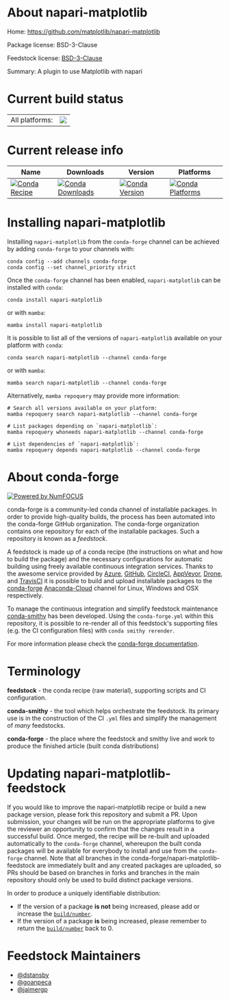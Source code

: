About napari-matplotlib
=======================

Home: https://github.com/matplotlib/napari-matplotlib

Package license: BSD-3-Clause

Feedstock license: [BSD-3-Clause](https://github.com/conda-forge/napari-matplotlib-feedstock/blob/main/LICENSE.txt)

Summary: A plugin to use Matplotlib with napari

Current build status
====================


<table><tr><td>All platforms:</td>
    <td>
      <a href="https://dev.azure.com/conda-forge/feedstock-builds/_build/latest?definitionId=16393&branchName=main">
        <img src="https://dev.azure.com/conda-forge/feedstock-builds/_apis/build/status/napari-matplotlib-feedstock?branchName=main">
      </a>
    </td>
  </tr>
</table>

Current release info
====================

| Name | Downloads | Version | Platforms |
| --- | --- | --- | --- |
| [![Conda Recipe](https://img.shields.io/badge/recipe-napari--matplotlib-green.svg)](https://anaconda.org/conda-forge/napari-matplotlib) | [![Conda Downloads](https://img.shields.io/conda/dn/conda-forge/napari-matplotlib.svg)](https://anaconda.org/conda-forge/napari-matplotlib) | [![Conda Version](https://img.shields.io/conda/vn/conda-forge/napari-matplotlib.svg)](https://anaconda.org/conda-forge/napari-matplotlib) | [![Conda Platforms](https://img.shields.io/conda/pn/conda-forge/napari-matplotlib.svg)](https://anaconda.org/conda-forge/napari-matplotlib) |

Installing napari-matplotlib
============================

Installing `napari-matplotlib` from the `conda-forge` channel can be achieved by adding `conda-forge` to your channels with:

```
conda config --add channels conda-forge
conda config --set channel_priority strict
```

Once the `conda-forge` channel has been enabled, `napari-matplotlib` can be installed with `conda`:

```
conda install napari-matplotlib
```

or with `mamba`:

```
mamba install napari-matplotlib
```

It is possible to list all of the versions of `napari-matplotlib` available on your platform with `conda`:

```
conda search napari-matplotlib --channel conda-forge
```

or with `mamba`:

```
mamba search napari-matplotlib --channel conda-forge
```

Alternatively, `mamba repoquery` may provide more information:

```
# Search all versions available on your platform:
mamba repoquery search napari-matplotlib --channel conda-forge

# List packages depending on `napari-matplotlib`:
mamba repoquery whoneeds napari-matplotlib --channel conda-forge

# List dependencies of `napari-matplotlib`:
mamba repoquery depends napari-matplotlib --channel conda-forge
```


About conda-forge
=================

[![Powered by
NumFOCUS](https://img.shields.io/badge/powered%20by-NumFOCUS-orange.svg?style=flat&colorA=E1523D&colorB=007D8A)](https://numfocus.org)

conda-forge is a community-led conda channel of installable packages.
In order to provide high-quality builds, the process has been automated into the
conda-forge GitHub organization. The conda-forge organization contains one repository
for each of the installable packages. Such a repository is known as a *feedstock*.

A feedstock is made up of a conda recipe (the instructions on what and how to build
the package) and the necessary configurations for automatic building using freely
available continuous integration services. Thanks to the awesome service provided by
[Azure](https://azure.microsoft.com/en-us/services/devops/), [GitHub](https://github.com/),
[CircleCI](https://circleci.com/), [AppVeyor](https://www.appveyor.com/),
[Drone](https://cloud.drone.io/welcome), and [TravisCI](https://travis-ci.com/)
it is possible to build and upload installable packages to the
[conda-forge](https://anaconda.org/conda-forge) [Anaconda-Cloud](https://anaconda.org/)
channel for Linux, Windows and OSX respectively.

To manage the continuous integration and simplify feedstock maintenance
[conda-smithy](https://github.com/conda-forge/conda-smithy) has been developed.
Using the ``conda-forge.yml`` within this repository, it is possible to re-render all of
this feedstock's supporting files (e.g. the CI configuration files) with ``conda smithy rerender``.

For more information please check the [conda-forge documentation](https://conda-forge.org/docs/).

Terminology
===========

**feedstock** - the conda recipe (raw material), supporting scripts and CI configuration.

**conda-smithy** - the tool which helps orchestrate the feedstock.
                   Its primary use is in the construction of the CI ``.yml`` files
                   and simplify the management of *many* feedstocks.

**conda-forge** - the place where the feedstock and smithy live and work to
                  produce the finished article (built conda distributions)


Updating napari-matplotlib-feedstock
====================================

If you would like to improve the napari-matplotlib recipe or build a new
package version, please fork this repository and submit a PR. Upon submission,
your changes will be run on the appropriate platforms to give the reviewer an
opportunity to confirm that the changes result in a successful build. Once
merged, the recipe will be re-built and uploaded automatically to the
`conda-forge` channel, whereupon the built conda packages will be available for
everybody to install and use from the `conda-forge` channel.
Note that all branches in the conda-forge/napari-matplotlib-feedstock are
immediately built and any created packages are uploaded, so PRs should be based
on branches in forks and branches in the main repository should only be used to
build distinct package versions.

In order to produce a uniquely identifiable distribution:
 * If the version of a package **is not** being increased, please add or increase
   the [``build/number``](https://docs.conda.io/projects/conda-build/en/latest/resources/define-metadata.html#build-number-and-string).
 * If the version of a package **is** being increased, please remember to return
   the [``build/number``](https://docs.conda.io/projects/conda-build/en/latest/resources/define-metadata.html#build-number-and-string)
   back to 0.

Feedstock Maintainers
=====================

* [@dstansby](https://github.com/dstansby/)
* [@goanpeca](https://github.com/goanpeca/)
* [@jaimergp](https://github.com/jaimergp/)

